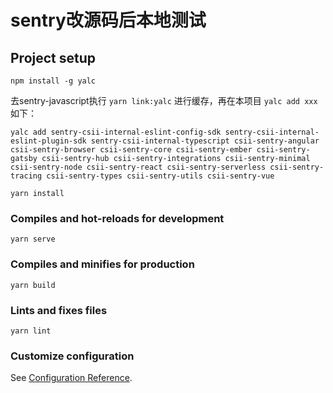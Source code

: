 # sentry改源码后本地测试

## Project setup

```
npm install -g yalc

```
去sentry-javascript执行 `yarn link:yalc` 进行缓存，再在本项目 `yalc add xxx` 如下：

```
yalc add sentry-csii-internal-eslint-config-sdk sentry-csii-internal-eslint-plugin-sdk sentry-csii-internal-typescript csii-sentry-angular csii-sentry-browser csii-sentry-core csii-sentry-ember csii-sentry-gatsby csii-sentry-hub csii-sentry-integrations csii-sentry-minimal csii-sentry-node csii-sentry-react csii-sentry-serverless csii-sentry-tracing csii-sentry-types csii-sentry-utils csii-sentry-vue

yarn install
```

### Compiles and hot-reloads for development
```
yarn serve
```

### Compiles and minifies for production
```
yarn build
```

### Lints and fixes files
```
yarn lint
```

### Customize configuration
See [Configuration Reference](https://cli.vuejs.org/config/).

